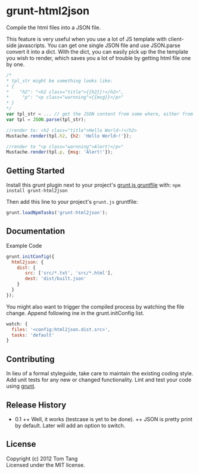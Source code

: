 # grunt-html2json

Compile the html files into a JSON file.

This feature is very useful when you use a lot of JS template with client-side javascripts.
You can get one single JSON file and use JSON.parse convert it into a dict.
With the dict, you can easily pick up the the template you wish to render, which saves you a lot of trouble by getting html file one by one.

```javascript
/*
* tpl_str might be something looks like:
* {
*    "h2": "<h2 class="title">{{h2}}!</h2>",
*	  "p": "<p class="warnning">{{msg}}</p>"
* }
*/
var tpl_str = ... // get the JSON content from some where, either from requre.js text plugin or your AJAX call.
var tpl = JSON.parse(tpl_str);

//render to: <h2 class="title">Hello World~!</h2>
Mustache.render(tpl.h2, {h2: 'Hello World~!'});

//render to "<p class="warnning">Alert!</p>"
Mustache.render(tpl.p, {msg: 'Alert!'});
```

## Getting Started
Install this grunt plugin next to your project's [grunt.js gruntfile][getting_started] with: `npm install grunt-html2json`

Then add this line to your project's `grunt.js` gruntfile:

```javascript
grunt.loadNpmTasks('grunt-html2json');
```

[grunt]: http://gruntjs.com/
[getting_started]: https://github.com/gruntjs/grunt/blob/master/docs/getting_started.md

## Documentation
Example Code
```javascript
grunt.initConfig({
  html2json: {
    dist: {
       src: ['src/*.txt', 'src/*.html'],
       dest: 'dist/built.json'
    }
  }
});

```

You might also want to trigger the compiled process by watching the file change.
Append following ine in the grunt.initConfig list.
```javascript
watch: {
  files: '<config:html2json.dist.src>',
  tasks: 'default'
}
```


## Contributing
In lieu of a formal styleguide, take care to maintain the existing coding style. Add unit tests for any new or changed functionality. Lint and test your code using [grunt][grunt].

## Release History
+ 0.1
++ Well, it works (testcase is yet to be done).
++ JSON is pretty print by default. Later will add an option to switch.

## License
Copyright (c) 2012 Tom Tang  
Licensed under the MIT license.
